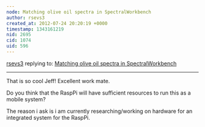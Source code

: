 ```yaml
---
node: Matching olive oil spectra in SpectralWorkbench
author: rsevs3
created_at: 2012-07-24 20:20:19 +0000
timestamp: 1343161219
nid: 2695
cid: 1074
uid: 596
---
```




[rsevs3](../profile/rsevs3) replying to: [Matching olive oil spectra in SpectralWorkbench](../notes/warren/7-2-2012/matching-olive-oil-spectra-spectralworkbench)

----
That is so cool Jeff! Excellent work mate.

Do you think that the RaspPi will have sufficient resources to run this as a mobile system?

The reason i ask is i am currently researching/working on hardware for an integrated system for the RaspPi.